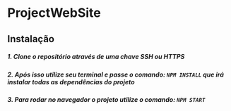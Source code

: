 # ProjectWebSite

## Instalação

##### 1. Clone o repositório através de uma chave SSH ou HTTPS

##### 2. Após isso utilize seu terminal e passe o comando: `NPM INSTALL` que irá instalar todas as dependências do projeto

##### 3. Para rodar no navegador o projeto utilize o comando: `NPM START`


